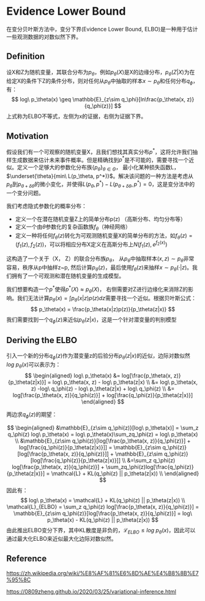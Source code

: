 # Evidence Lower Bound

在变分贝叶斯方法中，变分下界(Evidence Lower Bound, ELBO)是一种用于估计一些观测数据的对数似然下界。

## Definition

设X和Z为随机变量，其联合分布为$p_\theta$，例如$p_\theta(X)$是X的边缘分布，$p_\theta(Z|X)$为在给定X的条件下Z的条件分布，则对任何从$p_\theta$中抽取的样本$x \sim p_\theta$和任何分布$q_\phi$，有：
$$
log\ p_\theta(x) \geq \mathbb{E}_{z\sim q_\phi}[ln\frac{p_\theta(x, z)}{q_\phi(z)}]
$$
上式称为ELBO不等式，左侧为x的证据，右侧为证据下界。

## Motivation

假设我们有一个可观察的随机变量X，且我们想找其真实分布$p^*$，这将允许我们抽样生成数据来估计未来事件概率。但是精确找到$p^*$是不可能的，需要寻找一个近似。定义一个足够大的参数化分布族$\{ p_\theta \}_{\theta\in \Theta}$， 最小化某种损失函数L，$\underset{\theta}{min\ L(p_\theta, p^*)}$。解决该问题的一种方法是考虑从$p_{\theta}$到$p_{\theta+\delta\theta}$的微小变化，并使得$L(p_\theta, p^*) - L(p_{\theta+\delta\theta}, p^*) = 0$，这是变分法中的一个变分问题。

我们考虑隐式参数化的概率分布：

- 定义一个在潜在随机变量Z上的简单分布p(z) （高斯分布、均匀分布等）
- 定义一个由$\theta$参数化的复杂函数族$f_\theta$（神经网络）
- 定义一种将任何$f_\theta(z)$转化为可观测随机变量X的简单分布的方法，如$f_{\theta}(z) = (f_1(z), f_2(z))$，可以将相应分布X定义在高斯分布上$N(f_1(z), e^{f_2(x)})$

这构造了一个关于（X， Z）的联合分布族$p_\theta$， 从$p_\theta$中抽取样本$(x, z) \sim p_\theta$非常容易，秩序从p中抽样z~p, 然后计算$p_\theta(z)$，最后使用$f_\theta(z)$来抽样$x\sim p_\theta(·|z)$。我们拥有了一个可观测和潜在随机变量的生成模型。

我们想要构造一个$p^*$使得$p^*(X) \approx p_\theta(X)$， 右侧需要对Z进行边缘化来消除Z的影响。我们无法计算$p_\theta(x) = \int p_\theta(x|z)p(z)dz$需要寻找一个近似。根据贝叶斯公式：
$$
p_\theta(x) = \frac{p_\theta(x|z)p(z)}{p_\theta(z|x)}
$$
我们需要找到一个$q_\phi(z)$来近似$p_\theta(z|x)$，这是一个针对潜变量的判别模型

##  Deriving the ELBO

引入一个新的分布$q_\phi(z)$作为潜变量z的后验分布$p_\theta(z|x)$的近似，边际对数似然$log\ p_\theta(x)$可以表示为：  
$$
\begin{aligned}
log\ p_\theta(x) &= log[\frac{p_\theta(x, z)}{p_\theta(z|x)}] = log\ p_\theta(x, z) - log\ p_\theta(z|x) \\
&= log\ p_\theta(x, z) -log\ q_\phi(z)  - log\ p_\theta(z|x) + log\ q_\phi(z) \\
&= log[\frac{p_\theta(x, z)}{q_\phi(z)}] + log[\frac{q_\phi(z)}{p_\theta(z|x)}]
\end{aligned}
$$

两边求$q_{\phi}(z)$的期望：

$$
\begin{aligned}
&\mathbb{E}_{z\sim q_\phi(z)}[log\ p_\theta(x)] = \sum_z q_\phi(z) log\ p_\theta(x) = log\ p_\theta(x)\sum_zq_\phi(z) = log\ p_\theta(x) \\
&\mathbb{E}_{z\sim q_\phi(z)}[log[\frac{p_\theta(x, z)}{q_\phi(z)}] + log[\frac{q_\phi(z)}{p_\theta(z|x)}]] = \mathbb{E}_{z\sim q_\phi(z)}[log[\frac{p_\theta(x, z)}{q_\phi(z)}]] + \mathbb{E}_{z\sim q_\phi(z)}[log[\frac{q_\phi(z)}{p_\theta(z|x)}]] \\
&=\sum_z q_\phi(z) log[\frac{p_\theta(x, z)}{q_\phi(z)}] + \sum_zq_\phi(z)log[\frac{q_\phi(z)}{p_\theta(z|x)}] = \mathcal{L} + KL(q_\phi(z) || p_\theta(z|x)) \\
\end{aligned}
$$
因此有：
$$
log\ p_\theta(x) = \mathcal{L} + KL(q_\phi(z) || p_\theta(z|x)) \\
\mathcal{L}_{ELBO} = \sum_z q_\phi(z) log[\frac{p_\theta(x, z)}{q_\phi(z)}] = \mathbb{E}_{z\sim q_\phi(z)}[log[\frac{p_\theta(x, z)}{q_\phi(z)}] = log\ p_\theta(x) - KL(q_\phi(z) || p_\theta(z|x))
$$
由此推出ELBO变分下界，其中KL散度是非负的，$\mathcal{L}_{ELBO} \leq log\ p_\theta(x)$，因此可以通过最大化ELBO来近似最大化边际对数似然。

## Reference

https://zh.wikipedia.org/wiki/%E8%AF%81%E6%8D%AE%E4%B8%8B%E7%95%8C

https://0809zheng.github.io/2020/03/25/variational-inference.html
